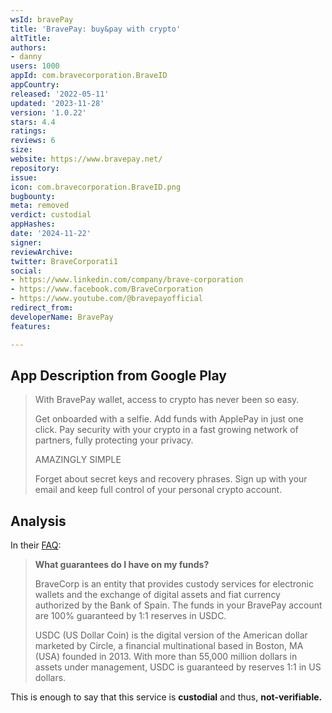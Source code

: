 ```yaml
---
wsId: bravePay
title: 'BravePay: buy&pay with crypto'
altTitle: 
authors:
- danny
users: 1000
appId: com.bravecorporation.BraveID
appCountry: 
released: '2022-05-11'
updated: '2023-11-28'
version: '1.0.22'
stars: 4.4
ratings: 
reviews: 6
size: 
website: https://www.bravepay.net/
repository: 
issue: 
icon: com.bravecorporation.BraveID.png
bugbounty: 
meta: removed
verdict: custodial
appHashes: 
date: '2024-11-22'
signer: 
reviewArchive: 
twitter: BraveCorporati1
social:
- https://www.linkedin.com/company/brave-corporation
- https://www.facebook.com/BraveCorporation
- https://www.youtube.com/@bravepayofficial
redirect_from: 
developerName: BravePay
features: 

---
```


## App Description from Google Play

> With BravePay wallet, access to crypto has never been so easy.
>
> Get onboarded with a selfie. Add funds with ApplePay in just one click. Pay security with your crypto in a fast growing network of partners, fully protecting your privacy.
>
> AMAZINGLY SIMPLE
>
> Forget about secret keys and recovery phrases. Sign up with your email and keep full control of your personal crypto account.

## Analysis 

In their [FAQ](https://help.bravepay.net/?lang=en#bravePay-cat1-qa9):

> **What guarantees do I have on my funds?**
>
> BraveCorp is an entity that provides custody services for electronic wallets and the exchange of digital assets and fiat currency authorized by the Bank of Spain. The funds in your BravePay account are 100% guaranteed by 1:1 reserves in USDC.
>
> USDC (US Dollar Coin) is the digital version of the American dollar marketed by Circle, a financial multinational based in Boston, MA (USA) founded in 2013. With more than 55,000 million dollars in assets under management, USDC is guaranteed by reserves 1:1 in US dollars.

This is enough to say that this service is **custodial** and thus, **not-verifiable.**